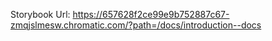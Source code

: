 Storybook Url: https://657628f2ce99e9b752887c67-zmqjslmesw.chromatic.com/?path=/docs/introduction--docs
